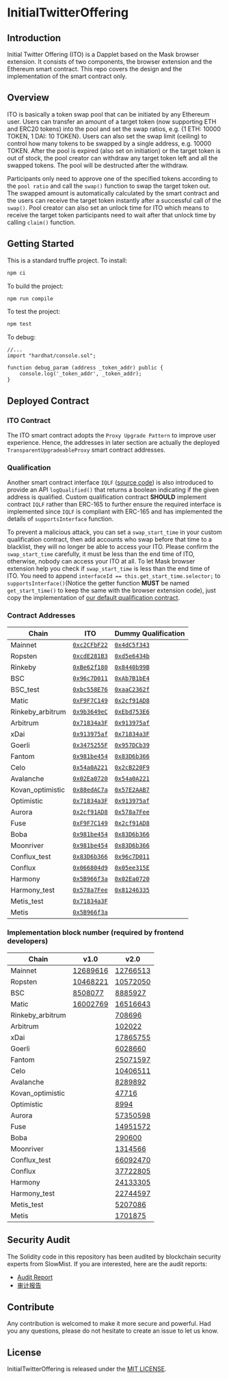 # InitialTwitterOffering

## Introduction

Initial Twitter Offering (ITO) is a Dapplet based on the Mask browser extension. It consists of two components, the browser extension and the Ethereum smart contract. This repo covers the design and the implementation of the smart contract only.

## Overview

ITO is basically a token swap pool that can be initiated by any Ethereum user. Users can transfer an amount of a target token (now supporting ETH and ERC20 tokens) into the pool and set the swap ratios, e.g. {1 ETH: 10000 TOKEN, 1 DAI: 10 TOKEN}. Users can also set the swap limit (ceiling) to control how many tokens to be swapped by a single address, e.g. 10000 TOKEN. After the pool is expired (also set on initiation) or the target token is out of stock, the pool creator can withdraw any target token left and all the swapped tokens. The pool will be destructed after the withdraw.

Participants only need to approve one of the specified tokens according to the `pool ratio` and call the `swap()` function to swap the target token out. The swapped amount is automatically calculated by the smart contract and the users can receive the target token instantly after a successful call of the `swap()`. Pool creator can also set an unlock time for ITO which means to receive the target token participants need to wait after that unlock time by calling `claim()` function.

## Getting Started

This is a standard truffle project.
To install:

```bash
npm ci
```

To build the project:

```bash
npm run compile
```

To test the project:

```bash
npm test
```

To debug:

```solidity
//...
import "hardhat/console.sol";

function debug_param (address _token_addr) public {
    console.log('_token_addr', _token_addr);
}
```

## Deployed Contract

### ITO Contract

The ITO smart contract adopts the `Proxy Upgrade Pattern` to improve user experience. Hence, the addresses in later section are actually the deployed `TransparentUpgradeableProxy` smart contract addresses.

### Qualification

Another smart contract interface `IQLF` ([source code](https://github.com/DimensionDev/InitialTwitterOffering/blob/master/contracts/IQLF.sol)) is also introduced to provide an API `logQualified()` that returns a boolean indicating if the given address is qualified. Custom qualification contract **SHOULD** implement contract `IQLF` rather than ERC-165 to further ensure the required interface is implemented since `IQLF` is compliant with ERC-165 and has implemented the details of `supportsInterface` function.

To prevent a malicious attack, you can set a `swap_start_time` in your custom qualification contract, then add accounts who swap before that time to a blacklist, they will no longer be able to access your ITO. Please confirm the `swap_start_time` carefully, it must be less than the end time of ITO, otherwise, nobody can access your ITO at all. To let Mask browser extension help you check if `swap_start_time` is less than the end time of ITO. You need to append `interfaceId == this.get_start_time.selector;` to `supportsInterface()`(Notice the getter function **MUST** be named `get_start_time()` to keep the same with the browser extension code), just copy the implementation of [our default qualification contract](https://github.com/DimensionDev/InitialTwitterOffering/blob/master/contracts/qualification.sol).

### Contract Addresses

<!-- begin address -->

| Chain            | ITO                                  | Dummy Qualification                  |
| ---------------- | ------------------------------------ | ------------------------------------ |
| Mainnet          | [`0xc2CFbF22`][ito-mainnet]          | [`0x4dC5f343`][qlf-mainnet]          |
| Ropsten          | [`0xcdE281B3`][ito-ropsten]          | [`0xd5e6434b`][qlf-ropsten]          |
| Rinkeby          | [`0xBe62f180`][ito-rinkeby]          | [`0x8440b99B`][qlf-rinkeby]          |
| BSC              | [`0x96c7D011`][ito-bsc]              | [`0xAb7B1bE4`][qlf-bsc]              |
| BSC_test         | [`0xbc558E76`][ito-bsc_test]         | [`0xaaC2362f`][qlf-bsc_test]         |
| Matic            | [`0xF9F7C149`][ito-matic]            | [`0x2cf91AD8`][qlf-matic]            |
| Rinkeby_arbitrum | [`0x9b3649eC`][ito-rinkeby_arbitrum] | [`0xEbd753E6`][qlf-rinkeby_arbitrum] |
| Arbitrum         | [`0x71834a3F`][ito-arbitrum]         | [`0x913975af`][qlf-arbitrum]         |
| xDai             | [`0x913975af`][ito-xdai]             | [`0x71834a3F`][qlf-xdai]             |
| Goerli           | [`0x3475255F`][ito-goerli]           | [`0x957DCb39`][qlf-goerli]           |
| Fantom           | [`0x981be454`][ito-fantom]           | [`0x83D6b366`][qlf-fantom]           |
| Celo             | [`0x54a0A221`][ito-celo]             | [`0x2cB220F9`][qlf-celo]             |
| Avalanche        | [`0x02Ea0720`][ito-avalanche]        | [`0x54a0A221`][qlf-avalanche]        |
| Kovan_optimistic | [`0x88edAC7a`][ito-kovan_optimistic] | [`0x57E2AAB7`][qlf-kovan_optimistic] |
| Optimistic       | [`0x71834a3F`][ito-optimistic]       | [`0x913975af`][qlf-optimistic]       |
| Aurora           | [`0x2cf91AD8`][ito-aurora]           | [`0x578a7Fee`][qlf-aurora]           |
| Fuse             | [`0xF9F7C149`][ito-fuse]             | [`0x2cf91AD8`][qlf-fuse]             |
| Boba             | [`0x981be454`][ito-boba]             | [`0x83D6b366`][qlf-boba]             |
| Moonriver        | [`0x981be454`][ito-moonriver]        | [`0x83D6b366`][qlf-moonriver]        |
| Conflux_test     | [`0x83D6b366`][ito-conflux_test]     | [`0x96c7D011`][qlf-conflux_test]     |
| Conflux          | [`0x066804d9`][ito-conflux]          | [`0x05ee315E`][qlf-conflux]          |
| Harmony          | [`0x5B966f3a`][ito-harmony]          | [`0x02Ea0720`][qlf-harmony]          |
| Harmony_test     | [`0x578a7Fee`][ito-harmony_test]     | [`0x81246335`][qlf-harmony_test]     |
| Metis_test       | [`0x71834a3F`][ito-metis_test]       |                                      |
| Metis            | [`0x5B966f3a`][ito-metis]            |                                      |

[ito-mainnet]: https://etherscan.io/address/0xc2CFbF22d6Dc87D0eE18d38d73733524c109Ff46
[ito-ropsten]: https://ropsten.etherscan.io/address/0xcdE281B32b629f2e89E5953B674E1E507e6dabcF
[ito-rinkeby]: https://rinkeby.etherscan.io/address/0xBe62f1805C43559cC62f9326103354080588B158
[ito-bsc]: https://bscscan.com/address/0x96c7D011cdFD467f551605f0f5Fce279F86F4186
[ito-bsc_test]: https://testnet.bscscan.com/address/0xbc558E7683F79FAAE236c1083671396cbB2Ac242
[ito-matic]: https://polygonscan.com/address/0xF9F7C1496c21bC0180f4B64daBE0754ebFc8A8c0
[ito-rinkeby_arbitrum]: https://rinkeby-explorer.arbitrum.io/address/0x9b3649eC8C9f68484acC76D437B145a4e58Bf2A2
[ito-arbitrum]: https://explorer.arbitrum.io/address/0x71834a3FDeA3E70F14a93ED85c6be70925D0CAd9
[ito-xdai]: https://blockscout.com/xdai/mainnet/address/0x913975af2Bb8a6Be4100D7dc5e9765B77F6A5d6c
[ito-goerli]: https://goerli.etherscan.io/address/0x3475255Fa26434B680DAe20D6469222C135f33Ea
[ito-fantom]: https://ftmscan.com/address/0x981be454a930479d92C91a0092D204b64845A5D6
[ito-celo]: https://explorer.celo.org/address/0x54a0A221C25Fc0a347EC929cFC5db0be17fA2a2B
[ito-avalanche]: https://snowtrace.io/address/0x02Ea0720254F7fa4eca7d09A1b9C783F1020EbEF
[ito-kovan_optimistic]: https://kovan-optimistic.etherscan.io/address/0x88edAC7aEDEeAfaD15439010B0bdC0D067763571
[ito-optimistic]: https://optimistic.etherscan.io/address/0x71834a3FDeA3E70F14a93ED85c6be70925D0CAd9
[ito-aurora]: https://explorer.mainnet.aurora.dev/address/0x2cf91AD8C175305EBe6970Bd8f81231585EFbd77
[ito-fuse]: https://explorer.fuse.io/address/0xF9F7C1496c21bC0180f4B64daBE0754ebFc8A8c0
[ito-boba]: https://blockexplorer.boba.network/address/0x981be454a930479d92C91a0092D204b64845A5D6
[ito-moonriver]: https://moonriver.moonscan.io/address/0x981be454a930479d92C91a0092D204b64845A5D6
[ito-conflux_test]: https://evmtestnet.confluxscan.io/address/0x83D6b366f21e413f214EB077D5378478e71a5eD2
[ito-conflux]: https://evm.confluxscan.io/address/0x066804d9123bf2609ed4a4a40b1177a9c5a9ed51
[ito-harmony]: https://explorer.harmony.one/address/0x5B966f3a32Db9C180843bCb40267A66b73E4f022
[ito-harmony_test]: https://explorer.pops.one/address/0x578a7Fee5f0D8CEc7d00578Bf37374C5b95C4b98
[ito-metis_test]: https://stardust-explorer.metis.io/address/0x71834a3FDeA3E70F14a93ED85c6be70925D0CAd9
[ito-metis]: https://andromeda-explorer.metis.io/address/0x5B966f3a32Db9C180843bCb40267A66b73E4f022
[qlf-mainnet]: https://etherscan.io/address/0x4dC5f343Fe57E4fbDA1B454d125D396A3181272c
[qlf-ropsten]: https://ropsten.etherscan.io/address/0xd5e6434bde165062b3d9572DEFd6393c7B3E2902
[qlf-rinkeby]: https://rinkeby.etherscan.io/address/0x8440b99B1Df5D4B61957c8Ce0a199487Be3De270
[qlf-bsc]: https://bscscan.com/address/0xAb7B1bE4233A04e5C43a810E75657ECED8E5463B
[qlf-bsc_test]: https://testnet.bscscan.com/address/0xaaC2362f2DC523E9B37B1EE2eA57110e1Bd63F59
[qlf-matic]: https://polygonscan.com/address/0x2cf91AD8C175305EBe6970Bd8f81231585EFbd77
[qlf-rinkeby_arbitrum]: https://rinkeby-explorer.arbitrum.io/address/0xEbd753E66649C824241E63894301BA8Db5DBF5Bb
[qlf-arbitrum]: https://explorer.arbitrum.io/address/0x913975af2Bb8a6Be4100D7dc5e9765B77F6A5d6c
[qlf-xdai]: https://blockscout.com/xdai/mainnet/address/0x71834a3FDeA3E70F14a93ED85c6be70925D0CAd9
[qlf-goerli]: https://goerli.etherscan.io/address/0x957DCb3918E33dD80bd3db193ACb2A90812fE615
[qlf-fantom]: https://ftmscan.com/address/0x83D6b366f21e413f214EB077D5378478e71a5eD2
[qlf-celo]: https://explorer.celo.org/address/0x2cB220F925E603A04BEE05F210252120deBA29d7
[qlf-avalanche]: https://snowtrace.io/address/0x54a0A221C25Fc0a347EC929cFC5db0be17fA2a2B
[qlf-kovan_optimistic]: https://kovan-optimistic.etherscan.io/address/0x57E2AAB712E9c61CA55A6402223DbEe3d4eE09aa
[qlf-optimistic]: https://optimistic.etherscan.io/address/0x913975af2Bb8a6Be4100D7dc5e9765B77F6A5d6c
[qlf-aurora]: https://explorer.mainnet.aurora.dev/address/0x578a7Fee5f0D8CEc7d00578Bf37374C5b95C4b98
[qlf-fuse]: https://explorer.fuse.io/address/0x2cf91AD8C175305EBe6970Bd8f81231585EFbd77
[qlf-boba]: https://blockexplorer.boba.network/address/0x83D6b366f21e413f214EB077D5378478e71a5eD2
[qlf-moonriver]: https://moonriver.moonscan.io/address/0x83D6b366f21e413f214EB077D5378478e71a5eD2
[qlf-conflux_test]: https://evmtestnet.confluxscan.io/address/0x96c7D011cdFD467f551605f0f5Fce279F86F4186
[qlf-conflux]: https://evm.confluxscan.io/address/0x05ee315E407C21a594f807D61d6CC11306D1F149
[qlf-harmony]: https://explorer.harmony.one/address/0x02Ea0720254F7fa4eca7d09A1b9C783F1020EbEF
[qlf-harmony_test]: https://explorer.pops.one/address/0x812463356F58fc8194645A1838ee6C52D8ca2D26

<!-- end address -->

### Implementation block number (required by frontend developers)

<!-- begin block -->

| Chain            | v1.0                   | v2.0                          |
| ---------------- | ---------------------- | ----------------------------- |
| Mainnet          | [12689616][v1-mainnet] | [12766513][v2-mainnet]        |
| Ropsten          | [10468221][v1-ropsten] | [10572050][v2-ropsten]        |
| BSC              | [8508077][v1-bsc]      | [8885927][v2-bsc]             |
| Matic            | [16002769][v1-matic]   | [16516643][v2-matic]          |
| Rinkeby_arbitrum |                        | [708696][v2-rinkeby_arbitrum] |
| Arbitrum         |                        | [102022][v2-arbitrum]         |
| xDai             |                        | [17865755][v2-xdai]           |
| Goerli           |                        | [6028660][v2-goerli]          |
| Fantom           |                        | [25071597][v2-fantom]         |
| Celo             |                        | [10406511][v2-celo]           |
| Avalanche        |                        | [8289892][v2-avalanche]       |
| Kovan_optimistic |                        | [47716][v2-kovan_optimistic]  |
| Optimistic       |                        | [8994][v2-optimistic]         |
| Aurora           |                        | [57350598][v2-aurora]         |
| Fuse             |                        | [14951572][v2-fuse]           |
| Boba             |                        | [290600][v2-boba]             |
| Moonriver        |                        | [1314566][v2-moonriver]       |
| Conflux_test     |                        | [66092470][v2-conflux_test]   |
| Conflux          |                        | [37722805][v2-conflux]        |
| Harmony          |                        | [24133305][v2-harmony]        |
| Harmony_test     |                        | [22744597][v2-harmony_test]   |
| Metis_test       |                        | [5207086][v2-metis_test]      |
| Metis            |                        | [1701875][v2-metis]           |

[v1-mainnet]: https://etherscan.io/block/12689616
[v2-mainnet]: https://etherscan.io/block/12766513
[v1-ropsten]: https://ropsten.etherscan.io/block/10468221
[v2-ropsten]: https://ropsten.etherscan.io/block/10572050
[v1-bsc]: https://bscscan.com/block/8508077
[v2-bsc]: https://bscscan.com/block/8885927
[v1-matic]: https://polygonscan.com/block/16002769
[v2-matic]: https://polygonscan.com/block/16516643
[v2-rinkeby_arbitrum]: https://rinkeby-explorer.arbitrum.io/block/708696
[v2-arbitrum]: https://explorer.arbitrum.io/block/102022
[v2-xdai]: https://blockscout.com/xdai/mainnet/blocks/17865755
[v2-goerli]: https://goerli.etherscan.io/block/6028660
[v2-fantom]: https://ftmscan.com/block/25071597
[v2-celo]: https://explorer.celo.org/block/10406511
[v2-avalanche]: https://snowtrace.io/block/8289892
[v2-kovan_optimistic]: https://kovan-optimistic.etherscan.io/batch/47716
[v2-optimistic]: https://optimistic.etherscan.io/batch/8994
[v2-aurora]: https://explorer.mainnet.aurora.dev/block/57350598
[v2-fuse]: https://explorer.fuse.io/block/14951572
[v2-boba]: https://blockexplorer.boba.network/blocks/290600
[v2-moonriver]: https://moonriver.moonscan.io/block/1314566
[v2-conflux_test]: https://evmtestnet.confluxscan.io/block/66092470
[v2-conflux]: https://evm.confluxscan.io/block/37722805
[v2-harmony]: https://explorer.harmony.one/block/24133305
[v2-harmony_test]: https://explorer.pops.one/block/22744597
[v2-metis_test]: https://stardust-explorer.metis.io/block/5207086
[v2-metis]: https://andromeda-explorer.metis.io/block/1701875

<!-- end block -->

## Security Audit

The Solidity code in this repository has been audited by blockchain security experts from SlowMist. If you are interested, here are the audit reports:

- [Audit Report](audits/SlowMist_Audit_Report_English.pdf)
- [审计报告](audits/SlowMist_Audit_Report_Chinese.pdf)

## Contribute

Any contribution is welcomed to make it more secure and powerful. Had you any questions, please do not hesitate to create an issue to let us know.

## License

InitialTwitterOffering is released under the [MIT LICENSE](LICENSE).
